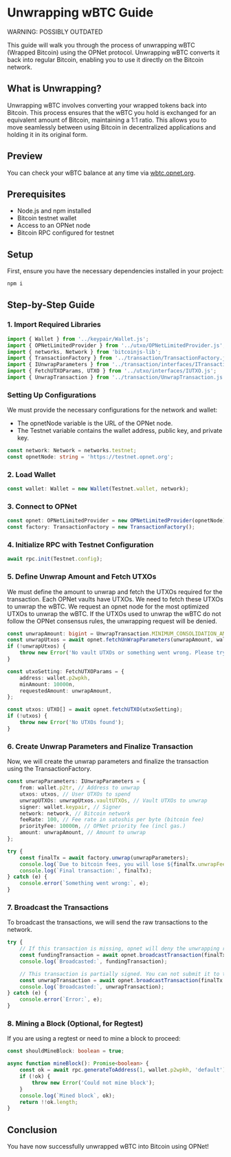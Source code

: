 # Unwrapping wBTC Guide

WARNING: POSSIBLY OUTDATED

This guide will walk you through the process of unwrapping wBTC (Wrapped Bitcoin) using the OPNet protocol. Unwrapping
wBTC converts it back into regular Bitcoin, enabling you to use it directly on the Bitcoin network.

## What is Unwrapping?

Unwrapping wBTC involves converting your wrapped tokens back into Bitcoin. This process ensures that the wBTC you hold
is exchanged for an equivalent amount of Bitcoin, maintaining a 1:1 ratio. This allows you to move seamlessly between
using Bitcoin in decentralized applications and holding it in its original form.

## Preview

You can check your wBTC balance at any time via [wbtc.opnet.org](https://wbtc.opnet.org).

## Prerequisites

- Node.js and npm installed
- Bitcoin testnet wallet
- Access to an OPNet node
- Bitcoin RPC configured for testnet

## Setup

First, ensure you have the necessary dependencies installed in your project:

```sh
npm i
```

## Step-by-Step Guide

### 1. Import Required Libraries

```typescript
import { Wallet } from '../keypair/Wallet.js';
import { OPNetLimitedProvider } from '../utxo/OPNetLimitedProvider.js';
import { networks, Network } from 'bitcoinjs-lib';
import { TransactionFactory } from '../transaction/TransactionFactory.js';
import { IUnwrapParameters } from '../transaction/interfaces/ITransactionParameters.js';
import { FetchUTXOParams, UTXO } from '../utxo/interfaces/IUTXO.js';
import { UnwrapTransaction } from '../transaction/UnwrapTransaction.js';
```

### Setting Up Configurations

We must provide the necessary configurations for the network and wallet:

- The opnetNode variable is the URL of the OPNet node.
- The Testnet variable contains the wallet address, public key, and private key.

```typescript
const network: Network = networks.testnet;
const opnetNode: string = 'https://testnet.opnet.org';
```

### 2. Load Wallet

```typescript
const wallet: Wallet = new Wallet(Testnet.wallet, network);
```

### 3. Connect to OPNet

```typescript
const opnet: OPNetLimitedProvider = new OPNetLimitedProvider(opnetNode);
const factory: TransactionFactory = new TransactionFactory();
```

### 4. Initialize RPC with Testnet Configuration

```typescript
await rpc.init(Testnet.config);
```

### 5. Define Unwrap Amount and Fetch UTXOs

We must define the amount to unwrap and fetch the UTXOs required for the transaction. Each OPNet vaults have UTXOs. We
need to fetch these UTXOs to unwrap the wBTC. We request an opnet node for the most optimized UTXOs to unwrap the wBTC.
If the UTXOs used to unwrap the wBTC do not follow the OPNet consensus rules, the unwrapping request will be denied.

```typescript
const unwrapAmount: bigint = UnwrapTransaction.MINIMUM_CONSOLIDATION_AMOUNT; // Minimum amount to unwrap
const unwrapUtxos = await opnet.fetchUnWrapParameters(unwrapAmount, wallet.p2tr);
if (!unwrapUtxos) {
    throw new Error('No vault UTXOs or something went wrong. Please try again.');
}

const utxoSetting: FetchUTXOParams = {
    address: wallet.p2wpkh,
    minAmount: 10000n,
    requestedAmount: unwrapAmount,
};

const utxos: UTXO[] = await opnet.fetchUTXO(utxoSetting);
if (!utxos) {
    throw new Error('No UTXOs found');
}
```

### 6. Create Unwrap Parameters and Finalize Transaction

Now, we will create the unwrap parameters and finalize the transaction using the TransactionFactory.

```typescript
const unwrapParameters: IUnwrapParameters = {
    from: wallet.p2tr, // Address to unwrap
    utxos: utxos, // User UTXOs to spend
    unwrapUTXOs: unwrapUtxos.vaultUTXOs, // Vault UTXOs to unwrap
    signer: wallet.keypair, // Signer
    network: network, // Bitcoin network
    feeRate: 100, // Fee rate in satoshis per byte (bitcoin fee)
    priorityFee: 10000n, // OPNet priority fee (incl gas.)
    amount: unwrapAmount, // Amount to unwrap
};

try {
    const finalTx = await factory.unwrap(unwrapParameters);
    console.log(`Due to bitcoin fees, you will lose ${finalTx.unwrapFeeLoss} satoshis by unwrapping. Do you want to proceed?`);
    console.log(`Final transaction:`, finalTx);
} catch (e) {
    console.error(`Something went wrong:`, e);
}
```

### 7. Broadcast the Transactions

To broadcast the transactions, we will send the raw transactions to the network.

```typescript
try {
    // If this transaction is missing, opnet will deny the unwrapping request.
    const fundingTransaction = await opnet.broadcastTransaction(finalTx.fundingTransaction, false);
    console.log(`Broadcasted:`, fundingTransaction);

    // This transaction is partially signed. You can not submit it to the Bitcoin network. It must pass via the OPNet network.
    const unwrapTransaction = await opnet.broadcastTransaction(finalTx.psbt, true);
    console.log(`Broadcasted:`, unwrapTransaction);
} catch (e) {
    console.error(`Error:`, e);
}
```

### 8. Mining a Block (Optional, for Regtest)

If you are using a regtest or need to mine a block to proceed:

```typescript
const shouldMineBlock: boolean = true;

async function mineBlock(): Promise<boolean> {
    const ok = await rpc.generateToAddress(1, wallet.p2wpkh, 'default');
    if (!ok) {
        throw new Error('Could not mine block');
    }
    console.log(`Mined block`, ok);
    return !!ok.length;
}
```

## Conclusion

You have now successfully unwrapped wBTC into Bitcoin using OPNet!
